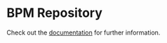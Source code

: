 # BPM Repository 

Check out the [documentation](https://www.flowsquad.io/) for further information.


